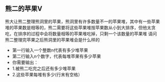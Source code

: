 ## 熊二的苹果V
熊大让熊二整理熊洞里的苹果，熊洞里有许多数量不一的苹果堆，其中有一些苹果堆的苹果数是相等的，熊二需要将这些苹果堆按苹果数从小到大排序，但他太贪吃，在排序的过程中会将数量相等的苹果堆吃掉，只剩一个该数量的苹果堆
请问熊二整理完苹果之后熊洞里的苹果堆会是什么样的
- 第一行输入一个整数n代表有多少堆苹果
- 第二行输入n个数字，代表每堆苹果有多少苹果
- 你需要输出：
- 1.被熊二吃完之后还有多少堆苹果
- 2.这些苹果每堆有多少(行末有空格）

